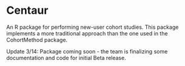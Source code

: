 # Centaur
An R package for performing new-user cohort studies. This package implements a more traditional approach than the one used in the CohortMethod package.

Update 3/14: Package coming soon - the team is finalizing some documentation and code for initial Beta release.
